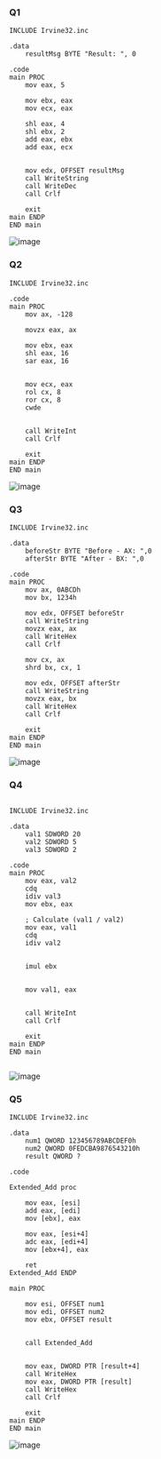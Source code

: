 ### Q1
``` assembly
INCLUDE Irvine32.inc

.data
    resultMsg BYTE "Result: ", 0

.code
main PROC
    mov eax, 5      

    mov ebx, eax      
    mov ecx, eax    
    
    shl eax, 4        
    shl ebx, 2        
    add eax, ebx      
    add eax, ecx      

   
    mov edx, OFFSET resultMsg
    call WriteString   
    call WriteDec      
    call Crlf         
    
    exit
main ENDP
END main
```


![image](https://github.com/user-attachments/assets/c11dc699-96a9-4e7e-baf7-f6dae8d38fa0)



### Q2


``` assembly
INCLUDE Irvine32.inc

.code
main PROC
    mov ax, -128      

    movzx eax, ax     
    
    mov ebx, eax      
    shl eax, 16       
    sar eax, 16       

    
    mov ecx, eax     
    rol cx, 8         
    ror cx, 8         
    cwde              
    
    
    call WriteInt      
    call Crlf

    exit
main ENDP
END main

```

![image](https://github.com/user-attachments/assets/6a72ccd7-70cf-4af1-b66f-e2109f441294)


### Q3
``` assembly
INCLUDE Irvine32.inc

.data
    beforeStr BYTE "Before - AX: ",0
    afterStr BYTE "After - BX: ",0

.code
main PROC
    mov ax, 0ABCDh
    mov bx, 1234h

    mov edx, OFFSET beforeStr
    call WriteString
    movzx eax, ax
    call WriteHex
    call Crlf

    mov cx, ax
    shrd bx, cx, 1

    mov edx, OFFSET afterStr
    call WriteString
    movzx eax, bx
    call WriteHex
    call Crlf

    exit
main ENDP
END main
```

![image](https://github.com/user-attachments/assets/ef87b21d-fa0c-4c00-b7dd-0b52cc451530)


### Q4
``` assembly

INCLUDE Irvine32.inc

.data
    val1 SDWORD 20
    val2 SDWORD 5
    val3 SDWORD 2

.code
main PROC
    mov eax, val2
    cdq                
    idiv val3           
    mov ebx, eax        

    ; Calculate (val1 / val2)
    mov eax, val1
    cdq                 
    idiv val2           

   
    imul ebx            


    mov val1, eax

    
    call WriteInt       
    call Crlf

    exit
main ENDP
END main


```

![image](https://github.com/user-attachments/assets/e196f8e3-dd6f-4c2c-a87c-4aa5108d893f)


### Q5

``` assembly
INCLUDE Irvine32.inc

.data
    num1 QWORD 123456789ABCDEF0h    
    num2 QWORD 0FEDCBA9876543210h   
    result QWORD ?                  

.code

Extended_Add proc

    mov eax, [esi]     
    add eax, [edi]      
    mov [ebx], eax      

    mov eax, [esi+4]   
    adc eax, [edi+4]    
    mov [ebx+4], eax    

    ret
Extended_Add ENDP

main PROC

    mov esi, OFFSET num1
    mov edi, OFFSET num2
    mov ebx, OFFSET result

 
    call Extended_Add


    mov eax, DWORD PTR [result+4]  
    call WriteHex
    mov eax, DWORD PTR [result]    
    call WriteHex
    call Crlf

    exit
main ENDP
END main
```

![image](https://github.com/user-attachments/assets/ad5f807a-ffd5-4a40-b128-416fed3c4b30)

